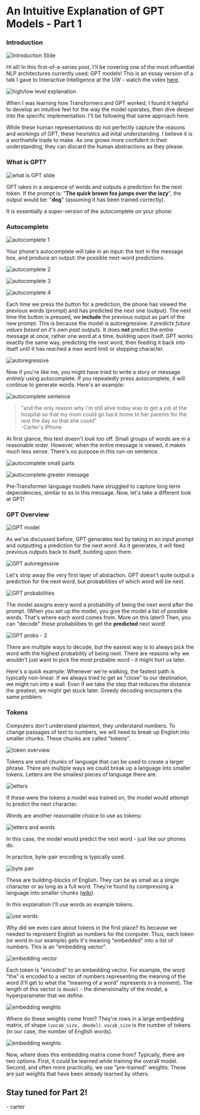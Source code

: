 # An Intuitive Explanation of GPT Models - Part 1

### Introduction

![Introduction Slide](/assets/GPT/GPT_00001.jpg)

Hi all! In this first-of-a-series post, I'll be covering one of the most influential NLP architectures currently used: GPT models! This is an essay version of a talk I gave to Interactive Intelligence at the UW - watch the video [here](https://www.youtube.com/watch?v=SBhetnU1O_I).

![high/low level explanation](/assets/GPT/GPT_00003.jpg)

When I was learning how Transformers and GPT worked, I found it helpful to develop an intuitive feel for the way the model operates, then dive deeper into the specific implementation. I'll be following that same approach here.

While these human representations do not perfectly capture the reasons and workings of GPT, these heuristics aid inital understanding. I believe it is a worthwhile trade to make. As one grows more confident in their understanding, they can discard the human abstractions as they please.

### What is GPT?

![what is GPT slide](/assets/GPT/GPT_00005.jpg)

GPT takes in a sequence of words and outputs a prediction for the next token. If the prompt is: "**The quick brown fox jumps over the lazy**", the output would be: "**dog**" (assuming it has been trained correctly).

It is essentially a super-version of the autocomplete on your phone:

### Autocomplete

![autocomplete 1](/assets/GPT/GPT_00006.jpg)

Your phone's autocomplete will take in an input: the text in the message box, and produce an output: the possible next-word predictions.

![autocomplete 2](/assets/GPT/GPT_00007.jpg)

![autocomplete 3](/assets/GPT/GPT_00008.jpg)

![autocomplete 4](/assets/GPT/GPT_00009.jpg)

Each time we press the button for a prediction, the phone has viewed the previous words (prompt) and has predicted the next one (output). The next time the button is pressed, we **include** the previous output as part of the new prompt. This is because the model is autoregressive: *it predicts future values based on it's own past outputs*. It does **not** predict the entire message at once, rather one word at a time, building upon itself. GPT works exactly the same way, predicting the next word, then feeding it back into itself until it has reached a max word limit or stopping character.

![autoregressive](/assets/GPT/GPT_00010.jpg)

Now if you're like me, you might have tried to write a story or message *entirely* using autocomplete. If you repeatedly press autocomplete, it will continue to generate words. Here's an example:

![autocomplete sentence](/assets/GPT/GPT_00012.jpg)

> "and the only reason why i'm still alive today was to get a job at the hospital so that my mom could go back home to her parents for the rest the day so that she could"  
> -Carter's iPhone

At first glance, this text doesn't *look* too off. Small groups of words are in a reasonable order. However, when the entire message is viewed, it makes much less sense. There's no purpose in this run-on sentence.

![autocomplete small parts](/assets/GPT/GPT_00013.jpg)

![autocomplete greater message](/assets/GPT/GPT_00014.jpg)

Pre-Transformer language models have struggled to capture long term dependencies, similar to as in this message. Now, let's take a different look at GPT!

### GPT Overview

![GPT model](/assets/GPT/GPT_00015.jpg)

As we've discussed before, GPT generates text by taking in an input prompt and outputting a prediction for the next word. As it generates, it will feed previous outputs back to itself, building upon them.

![GPT autoregessive](/assets/GPT/GPT_00017.jpg)

Let's strip away the very first layer of abstaction. GPT doesn't quite output a prediction for the next word, but probabilities of which word will be next.

![GPT probabilities](/assets/GPT/GPT_00018.jpg)

The model assigns every word a probability of being the next word after the prompt. (When you set up the model, you give the model a list of possible words. That's where each word comes from. More on this later!) Then, you can "decode" these probabilities to get the **predicted** next word!

![GPT probs - 2](/assets/GPT/GPT_00019.jpg)

There are multiple ways to decode, but the easiest way is to always pick the word with the highest probability of being next. There are reasons why we wouldn't just want to pick the most probable word - it might hurt us later.

Here's a quick example: Whenever we're walking, the fastest path is typically non-linear. If we always tried to get as "close" to our destination, we might run into a wall. Even if we take the step that reduces the distance the greatest, we might get stuck later. Greedy decoding encounters the same problem.

### Tokens

Computers don't understand plaintext, they understand numbers. To change passages of text to numbers, we will need to break up English into smaller chunks. These chunks are called "tokens". 

![token overview](/assets/GPT/GPT_00020.jpg)

Tokens are small chunks of language that can be used to create a larger phrase. There are multiple ways we could break up a language into smaller tokens. Letters are the smallest pieces of language there are:

![letters](/assets/GPT/GPT_00021.jpg)

If these were the tokens a model was trained on, the model would attempt to predict the next character.

Words are another reasonable choice to use as tokens:

![letters and words](/assets/GPT/GPT_00022.jpg)

In this case, the model would predict the next word - just like our phones do.

In practice, byte-pair encoding is typically used.

![byte pair](/assets/GPT/GPT_00023.jpg)

These are building-blocks of English. They can be as small as a single character or as long as a full word. They're found by compressing a language into smaller chunks ([wiki](https://en.wikipedia.org/wiki/Byte_pair_encoding)).

In this explanation I'll use words as example tokens.

![use words](/assets/GPT/GPT_00024.jpg)

Why did we even care about tokens in the first place? Its because we needed to represent English as numbers for the computer. Thus, each token (or word in our example) gets it's meaning "embedded" into a list of numbers. This is an "embedding vector".

![embedding vector](/assets/GPT/GPT_00025.jpg)

Each token is "encoded" to an embedding vector. For example, the word "the" is encoded to a vector of numbers representing the meaning of the word (I'll get to what the "meaning of a word" represents in a moment). The length of this vector is `dmodel` - the dimensionality of the model, a hyperparameter that we define.

![embedding weights](/assets/GPT/GPT_00026.jpg)

Where do these weights come from? They're rows in a large embedding matrix, of shape `(vocab_size, dmodel)`. `vocab_size` is the number of tokens (in our case, the number of English words).

![embedding weights](/assets/GPT/GPT_00027.jpg)

Now, where does this embedding matrix come from? Typically, there are two options. First, it could be learned while training the overall model. Second, and often more practically, we use "pre-trained" weights. These are just weights that have been already learned by others.

## Stay tuned for Part 2!

\- carter